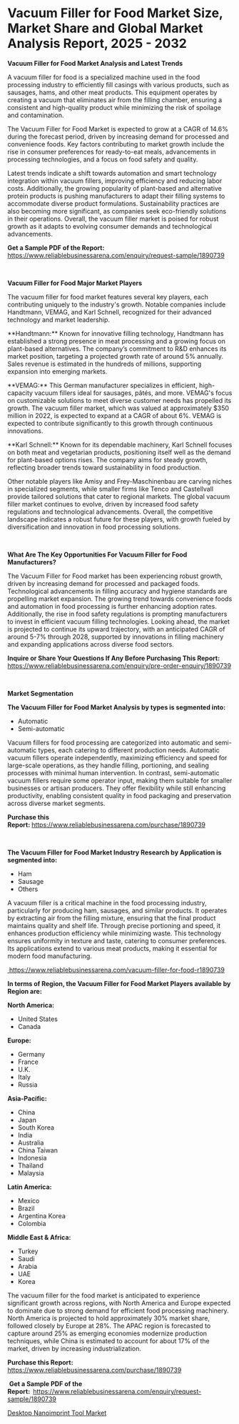 <p><h1>Vacuum Filler for Food Market Size, Market Share and Global Market Analysis Report, 2025 - 2032</h1></p><p><strong>Vacuum Filler for Food Market Analysis and Latest Trends</strong></p>
<p><p>A vacuum filler for food is a specialized machine used in the food processing industry to efficiently fill casings with various products, such as sausages, hams, and other meat products. This equipment operates by creating a vacuum that eliminates air from the filling chamber, ensuring a consistent and high-quality product while minimizing the risk of spoilage and contamination. </p><p>The Vacuum Filler for Food Market is expected to grow at a CAGR of 14.6% during the forecast period, driven by increasing demand for processed and convenience foods. Key factors contributing to market growth include the rise in consumer preferences for ready-to-eat meals, advancements in processing technologies, and a focus on food safety and quality. </p><p>Latest trends indicate a shift towards automation and smart technology integration within vacuum fillers, improving efficiency and reducing labor costs. Additionally, the growing popularity of plant-based and alternative protein products is pushing manufacturers to adapt their filling systems to accommodate diverse product formulations. Sustainability practices are also becoming more significant, as companies seek eco-friendly solutions in their operations. Overall, the vacuum filler market is poised for robust growth as it adapts to evolving consumer demands and technological advancements.</p></p>
<p><strong>Get a Sample PDF of the Report:&nbsp;</strong> <a href="https://www.reliablebusinessarena.com/enquiry/request-sample/1890739?utm_campaign=2187&utm_medium=2&utm_source=Github&utm_content=ia&utm_term=01032025&utm_id=vacuum-filler-for-food">https://www.reliablebusinessarena.com/enquiry/request-sample/1890739</a></p>
<p>&nbsp;</p>
<p><strong>Vacuum Filler for Food Major Market Players</strong></p>
<p><p>The vacuum filler for food market features several key players, each contributing uniquely to the industry's growth. Notable companies include Handtmann, VEMAG, and Karl Schnell, recognized for their advanced technology and market leadership.</p><p>**Handtmann:** Known for innovative filling technology, Handtmann has established a strong presence in meat processing and a growing focus on plant-based alternatives. The company’s commitment to R&D enhances its market position, targeting a projected growth rate of around 5% annually. Sales revenue is estimated in the hundreds of millions, supporting expansion into emerging markets.</p><p>**VEMAG:** This German manufacturer specializes in efficient, high-capacity vacuum fillers ideal for sausages, pâtés, and more. VEMAG's focus on customizable solutions to meet diverse customer needs has propelled its growth. The vacuum filler market, which was valued at approximately $350 million in 2022, is expected to expand at a CAGR of about 6%. VEMAG is expected to contribute significantly to this growth through continuous innovations.</p><p>**Karl Schnell:** Known for its dependable machinery, Karl Schnell focuses on both meat and vegetarian products, positioning itself well as the demand for plant-based options rises. The company aims for steady growth, reflecting broader trends toward sustainability in food production.</p><p>Other notable players like Amisy and Frey-Maschinenbau are carving niches in specialized segments, while smaller firms like Tenco and Castellvall provide tailored solutions that cater to regional markets. The global vacuum filler market continues to evolve, driven by increased food safety regulations and technological advancements. Overall, the competitive landscape indicates a robust future for these players, with growth fueled by diversification and innovation in food processing solutions.</p></p>
<p>&nbsp;</p>
<p><strong>What Are The Key Opportunities For Vacuum Filler for Food Manufacturers?</strong></p>
<p><p>The Vacuum Filler for Food market has been experiencing robust growth, driven by increasing demand for processed and packaged foods. Technological advancements in filling accuracy and hygiene standards are propelling market expansion. The growing trend towards convenience foods and automation in food processing is further enhancing adoption rates. Additionally, the rise in food safety regulations is prompting manufacturers to invest in efficient vacuum filling technologies. Looking ahead, the market is projected to continue its upward trajectory, with an anticipated CAGR of around 5-7% through 2028, supported by innovations in filling machinery and expanding applications across diverse food sectors.</p></p>
<p><strong>Inquire or Share Your Questions If Any Before Purchasing This Report:</strong> <a href="https://www.reliablebusinessarena.com/enquiry/pre-order-enquiry/1890739?utm_campaign=2187&utm_medium=2&utm_source=Github&utm_content=ia&utm_term=01032025&utm_id=vacuum-filler-for-food">https://www.reliablebusinessarena.com/enquiry/pre-order-enquiry/1890739</a></p>
<p>&nbsp;</p>
<p><strong>Market Segmentation</strong></p>
<p><strong>The Vacuum Filler for Food Market Analysis by types is segmented into:</strong></p>
<p><ul><li>Automatic</li><li>Semi-automatic</li></ul></p>
<p><p>Vacuum fillers for food processing are categorized into automatic and semi-automatic types, each catering to different production needs. Automatic vacuum fillers operate independently, maximizing efficiency and speed for large-scale operations, as they handle filling, portioning, and sealing processes with minimal human intervention. In contrast, semi-automatic vacuum fillers require some operator input, making them suitable for smaller businesses or artisan producers. They offer flexibility while still enhancing productivity, enabling consistent quality in food packaging and preservation across diverse market segments.</p></p>
<p><strong>Purchase this Report:&nbsp;</strong><a href="https://www.reliablebusinessarena.com/purchase/1890739?utm_campaign=2187&utm_medium=2&utm_source=Github&utm_content=ia&utm_term=01032025&utm_id=vacuum-filler-for-food">https://www.reliablebusinessarena.com/purchase/1890739</a></p>
<p>&nbsp;</p>
<p><strong>The Vacuum Filler for Food Market Industry Research by Application is segmented into:</strong></p>
<p><ul><li>Ham</li><li>Sausage</li><li>Others</li></ul></p>
<p><p>A vacuum filler is a critical machine in the food processing industry, particularly for producing ham, sausages, and similar products. It operates by extracting air from the filling mixture, ensuring that the final product maintains quality and shelf life. Through precise portioning and speed, it enhances production efficiency while minimizing waste. This technology ensures uniformity in texture and taste, catering to consumer preferences. Its applications extend to various meat products, making it essential for modern food manufacturing.</p></p>
<p><a href="https://www.reliablebusinessarena.com/vacuum-filler-for-food-r1890739?utm_campaign=2187&utm_medium=2&utm_source=Github&utm_content=ia&utm_term=01032025&utm_id=vacuum-filler-for-food">&nbsp;https://www.reliablebusinessarena.com/vacuum-filler-for-food-r1890739</a></p>
<p><strong>In terms of Region, the Vacuum Filler for Food Market Players available by Region are:</strong></p>
<p>
    <p> <strong> North America: </strong>
        <ul>
            <li>United States</li>
            <li>Canada</li>
        </ul>
        </p> 
    <p> <strong> Europe: </strong>
        <ul>
            <li>Germany</li>
            <li>France</li>
            <li>U.K.</li>
            <li>Italy</li>
            <li>Russia</li>
        </ul>
        </p> 
    <p> <strong> Asia-Pacific: </strong>
        <ul>
            <li>China</li>
            <li>Japan</li>
            <li>South Korea</li>
            <li>India</li>
            <li>Australia</li>
            <li>China Taiwan</li>
            <li>Indonesia</li>
            <li>Thailand</li>
            <li>Malaysia</li>
        </ul>
        </p> 
    <p> <strong> Latin America: </strong>
        <ul>
            <li>Mexico</li>
            <li>Brazil</li>
            <li>Argentina Korea</li>
            <li>Colombia</li>
        </ul>
        </p> 
    <p> <strong> Middle East & Africa: </strong>
        <ul>
            <li>Turkey</li>
            <li>Saudi</li>
            <li>Arabia</li>
            <li>UAE</li>
            <li>Korea</li>
        </ul>
    </p>
    </p>
<p><p>The vacuum filler for the food market is anticipated to experience significant growth across regions, with North America and Europe expected to dominate due to strong demand for efficient food processing machinery. North America is projected to hold approximately 30% market share, followed closely by Europe at 28%. The APAC region is forecasted to capture around 25% as emerging economies modernize production techniques, while China is estimated to account for about 17% of the market, driven by increasing industrialization.</p></p>
<p><strong>Purchase this Report: </strong><a href="https://www.reliablebusinessarena.com/purchase/1890739?utm_campaign=2187&utm_medium=2&utm_source=Github&utm_content=ia&utm_term=01032025&utm_id=vacuum-filler-for-food">https://www.reliablebusinessarena.com/purchase/1890739</a></p>
<p>&nbsp;<strong>Get a Sample PDF of the Report:&nbsp;&nbsp;</strong><a href="https://www.reliablebusinessarena.com/enquiry/request-sample/1890739?utm_campaign=2187&utm_medium=2&utm_source=Github&utm_content=ia&utm_term=01032025&utm_id=vacuum-filler-for-food">https://www.reliablebusinessarena.com/enquiry/request-sample/1890739</a></p>
<p><strong></strong></p>
<p><p><a href="https://github.com/mauripalmi/Market-Research-Report-List-6/blob/main/desktop-nanoimprint-tool-market.md?utm_campaign=2187&utm_medium=2&utm_source=Github&utm_content=ia&utm_term=01032025&utm_id=vacuum-filler-for-food">Desktop Nanoimprint Tool Market</a></p></p>